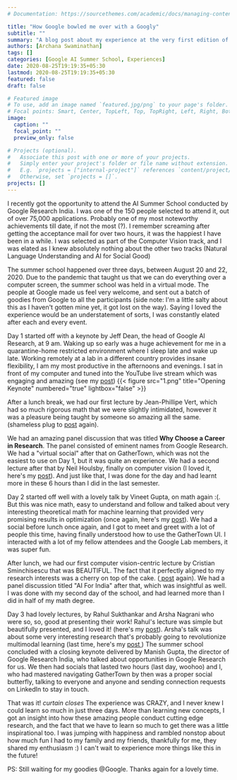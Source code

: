 ```yaml
---
# Documentation: https://sourcethemes.com/academic/docs/managing-content/

title: "How Google bowled me over with a Googly"
subtitle: ""
summary: "A blog post about my experience at the very first edition of the Google AI Summer School"
authors: [Archana Swaminathan]
tags: []
categories: [Google AI Summer School, Experiences]
date: 2020-08-25T19:19:35+05:30
lastmod: 2020-08-25T19:19:35+05:30
featured: false
draft: false

# Featured image
# To use, add an image named `featured.jpg/png` to your page's folder.
# Focal points: Smart, Center, TopLeft, Top, TopRight, Left, Right, BottomLeft, Bottom, BottomRight.
image:
  caption: ""
  focal_point: ""
  preview_only: false

# Projects (optional).
#   Associate this post with one or more of your projects.
#   Simply enter your project's folder or file name without extension.
#   E.g. `projects = ["internal-project"]` references `content/project/deep-learning/index.md`.
#   Otherwise, set `projects = []`.
projects: []
---
```


I recently got the opportunity to attend the AI Summer School conducted by Google Research India. I was one of the 150 people selected to attend it, out of over 75,000 applications. Probably one of my most noteworthy achievements till date, if not the most (?). I remember screaming after getting the acceptance mail for over two hours, it was the happiest I have been in a while. I was selected as part of the Computer Vision track, and I was elated as I knew absolutely nothing about the other two tracks (Natural Language Understanding and AI for Social Good)

The summer school happened over three days, between August 20 and 22, 2020. Due to the pandemic that taught us that we can do everything over a computer screen, the summer school was held in a virtual mode. The people at Google made us feel very welcome, and sent out a batch of goodies from Google to all the participants (side note: I'm a little salty about this as I haven't gotten mine yet, it got lost on the way). Saying I loved the experience would be an understatement of sorts, I was constantly elated after each and every event. 

Day 1 started off with a keynote by Jeff Dean, the head of Google AI Research, at 9 am. Waking up so early was a huge achievement for me in a quarantine-home restricted environment where I sleep late and wake up late. Working remotely at a lab in a different country provides insane flexibility, I am my most productive in the afternoons and evenings. I sat in front of my computer and tuned into the YouTube live stream which was engaging and amazing (see my <a href="https://archana1998.github.io/post/opening-keynote/"> post</a>)
 {{< figure src="1.png" title="Opening Keynote" numbered="true" lightbox="false" >}}

After a lunch break, we had our first lecture by Jean-Phillipe Vert, which had so much rigorous math that we were slightly intimidated, however it was a pleasure being taught by someone so amazing all the same. (shameless plug to <a href="https://archana1998.github.io/post/jean-vert/"> post</a> again). 

We had an amazing panel discussion that was titled <b>Why Choose a Career in Research</b>. The panel consisted of eminent names from Google Research. We had a "virtual social" after that on GatherTown, which was not the easiest to use on Day 1, but it was quite an experience. We had a second lecture after that by Neil Houlsby, finally on computer vision (I loved it, here's my <a href="https://archana1998.github.io/post/neil-houlsby/"> post</a>). And just like that, I was done for the day and had learnt more in these 6 hours than I did in the last semester.

Day 2 started off well with a lovely talk by Vineet Gupta, on math again :(. But this was nice math, easy to understand and follow and talked about very interesting theoretical math for machine learning that provided very promising results in optimization (once again, here's my <a href="https://archana1998.github.io/post/vineet-gupta/"> post</a>). We had a social before lunch once again, and I got to meet and greet with a lot of people this time, having finally understood how to use the GatherTown UI. I interacted with a lot of my fellow attendees and the Google Lab members, it was super fun. 

After lunch, we had our first computer vision-centric lecture by Cristian Sminchisescu that was BEAUTIFUL. The fact that it perfectly aligned to my research interests was a cherry on top of the cake. (<a href="https://archana1998.github.io/post/cristian-sminchisescu/"> post</a> again). We had a panel discussion titled "AI For India" after that, which was insightful as well. I was done with my second day of the school, and had learned more than I did in half of my math degree.

Day 3 had lovely lectures, by Rahul Sukthankar and Arsha Nagrani who were so, so, good at presenting their work! Rahul's lecture was simple but beautifully presented, and I loved it! (here's my <a href="https://archana1998.github.io/post/rahul-sukthankar/"> post</a>). Arsha's talk was about some very interesting research that's probably going to revolutionize multimodal learning (last time, here's my <a href ="https://archana1998.github.io/post/arsha-nagrani/"> post </a>)
The summer school concluded with a closing keynote delivered by Manish Gupta, the director of Google Research India, who talked about opportunities in Google Research for us. We then had socials that lasted two hours (last day, woohoo) and I, who had mastered navigating GatherTown by then was a proper social butterfly, talking to everyone and anyone and sending connection requests on LinkedIn to stay in touch. 

That was it! *curtain closes* The experience was CRAZY, and I never knew I could learn so much in just three days. More than learning new concepts, I got an insight into how these amazing people conduct cutting edge research, and the fact that we have to learn so much to get there was a little inspirational too. I was jumping with happiness and rambled nonstop about how much fun I had to my family and my friends, thankfully for me, they shared my enthusiasm :)
I can't wait to experience more things like this in the future!

PS: Still waiting for my goodies @Google. Thanks again for a lovely time.

